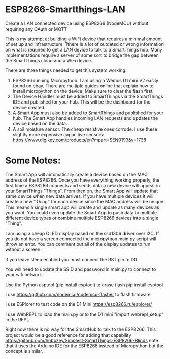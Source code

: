 # ESP8266-Smartthings-LAN
Create a LAN connected device using ESP8266 (NodeMCU) without requiring any OAuth or MQTT

This is my attempt at building a WiFi device that requires a minimal amount of set up and infrastructure. Tthere is a lot of outdated or wrong information on what is required to get a LAN device to talk to a SmartThings hub. Many implementations require a server of some sort to bridge the gap between the SmartThings cloud and a  WiFi device.

There are three things needed to get this system working.
1. ESP8266 running Micropython. I am using a Wemos D1 mini V2 easily found on ebay. There are multiple guides online that explain how to install micropython on the device. Make sure to clear the flash first.
2. The Device Handler must be added to SmartThings via the SmartThings IDE and published for your hub. This will be the dashboard for the device created.
3. A Smart App must also be added to SmartThings and published for your hub. The Smart App handles incoming LAN requests and updates the device based on the data.
4. A soil moisture sensor. The cheap resistive ones corrode. I use these slightly more expensive capacitive sensors: https://www.digikey.com/products/en?mpart=SEN0193&v=1738

# Some Notes:
The Smart App will automatically create a device based on the MAC address of the ESP8266. Once you have everything working properly, the first time a ESP8266 connects and sends data a new device will appear in your SmartThings "Things". From then on, the Smart App will update that same device when new data arrives. If you have multiple devices it will create a new "Thing" for each device since the MAC address will be unique. This means a single smart app will create and update as many devices as you want. You could even update the Smart App to push data to multiple different device types or combine multiple ESP8266 devices into a single "Thing".

I am using a cheap OLED display based on the ssd1306 driver over I2C. If you do not have a screen connected the micropython main.py script will throw an error. You can comment out all of the display updates to run without a screen.

If you leave sleep enabled you must connect the RST pin to D0

You will need to update the SSID and password in main.py to connect to your wifi network

Use the Python esptool (pip install esptool) to erase flash pip install esptool

I use https://github.com/nodemcu/nodemcu-flasher to flash firmware

I use ESPlorer to test code on the D1 Mini https://esp8266.ru/esplorer/

I use WebREPL to load the main.py onto the D1 mini "import webrepl_setup" in the REPL

Right now there is no way for the SmartHub to talk to the ESP8266. This project would be a good reference for adding that capability https://github.com/hobbzey/Simplest-SmartThings-ESP8266-Blinds note that it uses the Arduino IDE for the ESP8266 instead of Micropython but the concept is similar.
